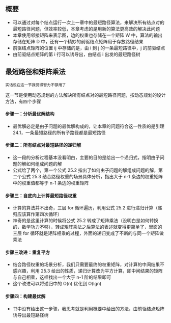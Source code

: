 ## 概要

* 可以通过对每个结点运行一次上一章中的最短路径算法，来解决所有结点对的最短路径问题，但效率较低，本章考虑的是用新的算法更高效的解决此问题
* 本章使用邻接矩阵来表示图，边的权重也存储在一个矩阵 W 中，算法的输出存储在矩阵 D 中，还有一个精妙的前驱结点矩阵用于存放路径结果
* 前驱结点矩阵的位置 ij 中存储的是，由 i 到 j 的一条最短路径中，j 的前驱结点
* 由前驱结点矩阵的第 i 行可以诱导出，由结点 i 出发的最短路径树

## 最短路径和矩阵乘法

`实话说在这一节我觉得智力不够用了`
  
这一节是使用动态规划的方法解决所有结点对的最短路径问题，按动态规划的设计方法，有四个步骤

#### 步骤一：分析最优解结构
* 最优解必定是由子问题的最优解构成的，让本章的问题符合这一性质的是引理 24.1，一条最短路径的所有子路径都是最短路径

#### 步骤二：所有结点对最短路径的递归解
* 这一段的分析过程基本没看明白，主要的目的是给出一个递归式，指明由子问题的解如何组成问题的解
* 公式给了两个，第一个公式 25.2 指出了如何由子问题的解组成问题的解，第二个公式 25.3 结合路径权重的场景具体分析，指出大于 n-1 条边的权重矩阵中的权重值都等于 n-1 条边的权重矩阵

#### 步骤三：自底向上计算最短路径权重
* 计算的算法并不出奇，三层 for 循环遍历，利用公式 25.2 进行递归计算（递归应该算作第四次循环）
* 神奇的是这里计算的时候将公式 25.2 转成了矩阵乘法（没明白是如何转换的，数学功力不够），转成矩阵乘法之后算法的表述就变得更简单了，里面的三层 for 循环就是矩阵相乘的过程，外面的递归变成了不断的与同一个矩阵做乘法

#### 步骤三改进：重复平方
* 结合路径权重的场景分析，我们只需要最终的权重矩阵，对计算的中间结果不感兴趣，利用 25.3 给出的性质，递归计算改为平方计算，即中间结果的矩阵与自己相乘，这样找出一个大于 n-1 阶的结果即可
* 这个改进可以将递归中的 O(n) 优化到 O(lgn)

#### 步骤四：构建最优解
* 书中没有给出这一步骤，我思考就是利用概要中给出的方法，由前驱结点矩阵诱导出最短路径树
